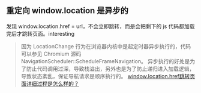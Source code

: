 ## 重定向 window.location 是异步的

发现 window.location.href = url，不会立即跳转，而是会把剩下的 js 代码都加载完后才跳转页面。interesting

> 因为 LocationChange 行为在浏览器内核中是起定时器异步执行的，代码可以参见 Chromium 源码 NavigationScheduler::ScheduleFrameNavigation。
> 异步执行的好处是为了防止代码调用过深，导致栈溢出，另外也是为了防止递归进入加载逻辑，导致状态紊乱，保证导航请求是顺序执行的。
> [window.location.href跳转页面详细过程是怎么样的？](https://www.zhihu.com/question/29890952/answer/207444783)
